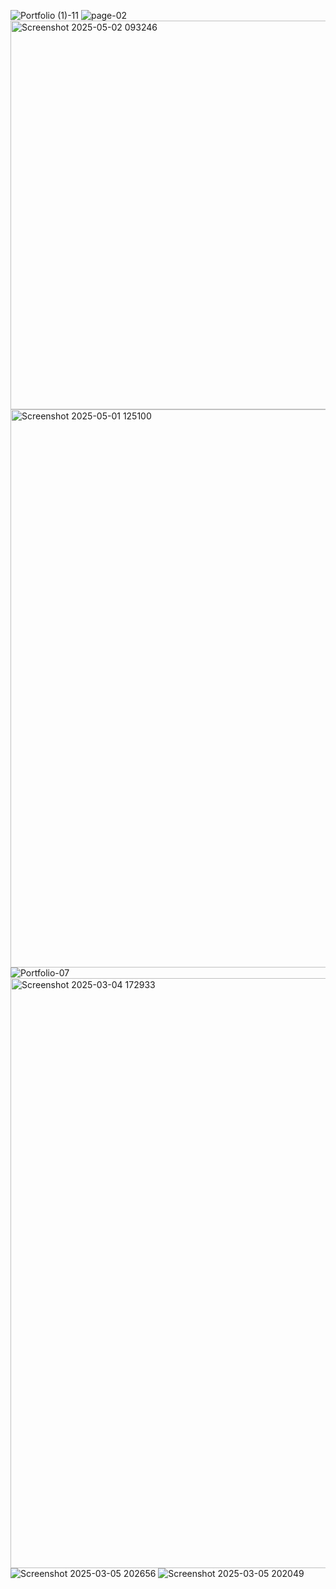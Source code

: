 ![Portfolio (1)-11](https://github.com/user-attachments/assets/113610c1-1684-423f-8936-802c901611e4)
![page-02](https://github.com/user-attachments/assets/276e3493-76ab-47bd-a9b9-9059b7a6b773)
<img width="622" alt="Screenshot 2025-05-02 093246" src="https://github.com/user-attachments/assets/797eaf99-1d60-465b-96d2-84234c14ff4e" />
<img width="893" alt="Screenshot 2025-05-01 125100" src="https://github.com/user-attachments/assets/2e5548e6-168d-46dd-82a0-1be73d8a583b" />
![Portfolio-07](https://github.com/user-attachments/assets/4bd97ac3-b955-4bc0-ac28-a7845f7db27b)
<img width="944" alt="Screenshot 2025-03-04 172933" src="https://github.com/user-attachments/assets/f0020c46-27d1-4577-acdc-ad3120a301bc" />
![Screenshot 2025-03-05 202656](https://github.com/user-attachments/assets/f1c0dd03-e79f-408e-8b3f-356ebd4c4f16)
![Screenshot 2025-03-05 202049](https://github.com/user-attachments/assets/a80ea176-78a9-46d3-bd9f-4f4e1490fd56)


















